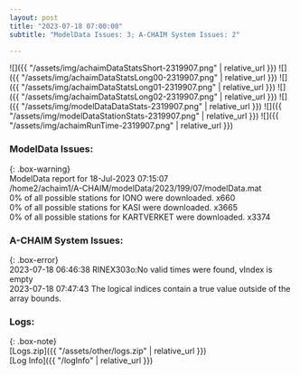 ```yaml
---
layout: post
title: "2023-07-18 07:00:00"
subtitle: "ModelData Issues: 3; A-CHAIM System Issues: 2"

---
```


![]({{ "/assets/img/achaimDataStatsShort-2319907.png" | relative_url }})
![]({{ "/assets/img/achaimDataStatsLong00-2319907.png" | relative_url }})
![]({{ "/assets/img/achaimDataStatsLong01-2319907.png" | relative_url }})
![]({{ "/assets/img/achaimDataStatsLong02-2319907.png" | relative_url }})
![]({{ "/assets/img/modelDataDataStats-2319907.png" | relative_url }})
![]({{ "/assets/img/modelDataStationStats-2319907.png" | relative_url }})
![]({{ "/assets/img/achaimRunTime-2319907.png" | relative_url }})


### ModelData Issues:  
  
{: .box-warning}  
 ModelData report for 18-Jul-2023 07:15:07   
 /home2/achaim1/A-CHAIM/modelData/2023/199/07/modelData.mat   
 0% of all possible stations for IONO were downloaded. x660   
 0% of all possible stations for KASI were downloaded. x3665   
 0% of all possible stations for KARTVERKET were downloaded. x3374   
  
### A-CHAIM System Issues:  
  
{: .box-error}  
2023-07-18 06:46:38 RINEX303o:No valid times were found, vIndex is empty  
2023-07-18 07:47:43 The logical indices contain a true value outside of the array bounds.  

### Logs:  
  
{: .box-note}  
[Logs.zip]({{ "/assets/other/logs.zip" | relative_url }})  
[Log Info]({{ "/logInfo" | relative_url }})  
